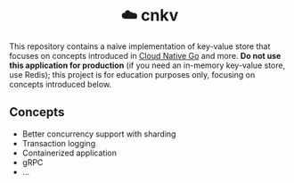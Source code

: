 <div align=center>

# ☁️ cnkv

</div>

This repository contains a naive implementation of key-value store that focuses on concepts introduced in [Cloud Native Go](https://www.oreilly.com/library/view/cloud-native-go/9781492076322/) and more. **Do not use this application for production** (if you need an in-memory key-value store, use Redis); this project is for education purposes only, focusing on concepts introduced below.

## Concepts
- Better concurrency support with sharding
- Transaction logging
- Containerized application
- gRPC
- ...
